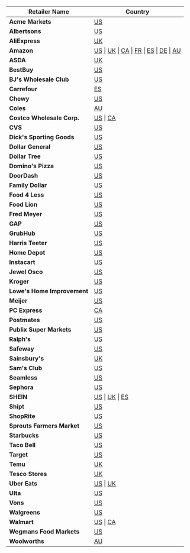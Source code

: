 
| Retailer Name              | Country
|----------------------------|------------------------------------------------------------------------------------------------------------------------------------------------------------------------------------------------------------------------------------------------------------------------------------------------------------------------------------------------------------------------------------------------------------------------------------------------------------------------------------------------------------------------------------------------------------------------------------------------------------------------------------------------------------------------------------------------------------------------------------------------------------------------------------------------------------------------------------------------------------------------------------------------------------------------------------------------------------------------------------------------------------------------------------------------------------------------------------------------------------------------------------------------------------------------------------------------------------------------------------------------------------------------------------------------------------------------------------------------------------------------------------------------------------|
| **Acme Markets**           | [US](https://htmlpreview.github.io/?https://github.com/BlinkReceipt/blinkreceipt-android/blob/master/docs/blinkreceipt-account-linking/com/microblink/linking/RetailerIds.html#ACME_MARKETS)
| **Albertsons**             | [US](https://htmlpreview.github.io/?https://github.com/BlinkReceipt/blinkreceipt-android/blob/master/docs/blinkreceipt-account-linking/com/microblink/linking/RetailerIds.html#ALBERTSONS)
| **AliExpress**             | [UK](https://htmlpreview.github.io/?https://github.com/BlinkReceipt/blinkreceipt-android/blob/master/docs/blinkreceipt-account-linking/com/microblink/linking/RetailerIds.html#ALI_EXPRESS)
| **Amazon**                 | [US](https://htmlpreview.github.io/?https://github.com/BlinkReceipt/blinkreceipt-android/blob/master/docs/blinkreceipt-account-linking/com/microblink/linking/RetailerIds.html#AMAZON_US) \| [UK](https://htmlpreview.github.io/?https://github.com/BlinkReceipt/blinkreceipt-android/blob/master/docs/blinkreceipt-account-linking/com/microblink/linking/RetailerIds.html#AMAZON_UK) \| [CA](https://htmlpreview.github.io/?https://github.com/BlinkReceipt/blinkreceipt-android/blob/master/docs/blinkreceipt-account-linking/com/microblink/linking/RetailerIds.html#AMAZON_CA) \| [FR](https://htmlpreview.github.io/?https://github.com/BlinkReceipt/blinkreceipt-android/blob/master/docs/blinkreceipt-account-linking/com/microblink/linking/RetailerIds.html#AMAZON_FR) \| [ES](https://htmlpreview.github.io/?https://github.com/BlinkReceipt/blinkreceipt-android/blob/master/docs/blinkreceipt-account-linking/com/microblink/linking/RetailerIds.html#AMAZON_ES) \| [DE](https://htmlpreview.github.io/?https://github.com/BlinkReceipt/blinkreceipt-android/blob/master/docs/blinkreceipt-account-linking/com/microblink/linking/RetailerIds.html#AMAZON_DE) \| [AU](https://htmlpreview.github.io/?https://github.com/BlinkReceipt/blinkreceipt-android/blob/master/docs/blinkreceipt-account-linking/com/microblink/linking/RetailerIds.html#AMAZON_AU)
| **ASDA**                   | [UK](https://htmlpreview.github.io/?https://github.com/BlinkReceipt/blinkreceipt-android/blob/master/docs/blinkreceipt-account-linking/com/microblink/linking/RetailerIds.html#ASDA)
| **BestBuy**                | [US](https://htmlpreview.github.io/?https://github.com/BlinkReceipt/blinkreceipt-android/blob/master/docs/blinkreceipt-account-linking/com/microblink/linking/RetailerIds.html#BESTBUY)
| **BJ's Wholesale Club**    | [US](https://htmlpreview.github.io/?https://github.com/BlinkReceipt/blinkreceipt-android/blob/master/docs/blinkreceipt-account-linking/com/microblink/linking/RetailerIds.html#BJS_WHOLESALE)
| **Carrefour**              | [ES](https://htmlpreview.github.io/?https://github.com/BlinkReceipt/blinkreceipt-android/blob/master/docs/blinkreceipt-account-linking/com/microblink/linking/RetailerIds.html#CARREFOUR_ES)
| **Chewy**                  | [US](https://htmlpreview.github.io/?https://github.com/BlinkReceipt/blinkreceipt-android/blob/master/docs/blinkreceipt-account-linking/com/microblink/linking/RetailerIds.html#CHEWY)
| **Coles**                  | [AU](https://htmlpreview.github.io/?https://github.com/BlinkReceipt/blinkreceipt-android/blob/master/docs/blinkreceipt-account-linking/com/microblink/linking/RetailerIds.html#COLES)
| **Costco Wholesale Corp.** | [US](https://htmlpreview.github.io/?https://github.com/BlinkReceipt/blinkreceipt-android/blob/master/docs/blinkreceipt-account-linking/com/microblink/linking/RetailerIds.html#COSTCO) \| [CA](https://htmlpreview.github.io/?https://github.com/BlinkReceipt/blinkreceipt-android/blob/master/docs/blinkreceipt-account-linking/com/microblink/linking/RetailerIds.html#COSTCO_CA)
| **CVS**                    | [US](https://htmlpreview.github.io/?https://github.com/BlinkReceipt/blinkreceipt-android/blob/master/docs/blinkreceipt-account-linking/com/microblink/linking/RetailerIds.html#CVS)
| **Dick's Sporting Goods**  | [US](https://htmlpreview.github.io/?https://github.com/BlinkReceipt/blinkreceipt-android/blob/master/docs/blinkreceipt-account-linking/com/microblink/linking/RetailerIds.html#DICKS_SPORTING_GOODS)
| **Dollar General**         | [US](https://htmlpreview.github.io/?https://github.com/BlinkReceipt/blinkreceipt-android/blob/master/docs/blinkreceipt-account-linking/com/microblink/linking/RetailerIds.html#DOLLAR_GENERAL)
| **Dollar Tree**            | [US](https://htmlpreview.github.io/?https://github.com/BlinkReceipt/blinkreceipt-android/blob/master/docs/blinkreceipt-account-linking/com/microblink/linking/RetailerIds.html#DOLLAR_TREE)
| **Domino's Pizza**         | [US](https://htmlpreview.github.io/?https://github.com/BlinkReceipt/blinkreceipt-android/blob/master/docs/blinkreceipt-account-linking/com/microblink/linking/RetailerIds.html#DOMINOS_PIZZA)
| **DoorDash**               | [US](https://htmlpreview.github.io/?https://github.com/BlinkReceipt/blinkreceipt-android/blob/master/docs/blinkreceipt-account-linking/com/microblink/linking/RetailerIds.html#DOOR_DASH)
| **Family Dollar**          | [US](https://htmlpreview.github.io/?https://github.com/BlinkReceipt/blinkreceipt-android/blob/master/docs/blinkreceipt-account-linking/com/microblink/linking/RetailerIds.html#FAMILY_DOLLAR)
| **Food 4 Less**            | [US](https://htmlpreview.github.io/?https://github.com/BlinkReceipt/blinkreceipt-android/blob/master/docs/blinkreceipt-account-linking/com/microblink/linking/RetailerIds.html#FOOD_4_LESS)
| **Food Lion**              | [US](https://htmlpreview.github.io/?https://github.com/BlinkReceipt/blinkreceipt-android/blob/master/docs/blinkreceipt-account-linking/com/microblink/linking/RetailerIds.html#FOOD_LION)
| **Fred Meyer**             | [US](https://htmlpreview.github.io/?https://github.com/BlinkReceipt/blinkreceipt-android/blob/master/docs/blinkreceipt-account-linking/com/microblink/linking/RetailerIds.html#FRED_MEYER)
| **GAP**                    | [US](https://htmlpreview.github.io/?https://github.com/BlinkReceipt/blinkreceipt-android/blob/master/docs/blinkreceipt-account-linking/com/microblink/linking/RetailerIds.html#GAP)
| **GrubHub**                | [US](https://htmlpreview.github.io/?https://github.com/BlinkReceipt/blinkreceipt-android/blob/master/docs/blinkreceipt-account-linking/com/microblink/linking/RetailerIds.html#GRUBHUB)
| **Harris Teeter**          | [US](https://htmlpreview.github.io/?https://github.com/BlinkReceipt/blinkreceipt-android/blob/master/docs/blinkreceipt-account-linking/com/microblink/linking/RetailerIds.html#HARRIS_TEETER)
| **Home Depot**                      | [US](https://htmlpreview.github.io/?https://github.com/BlinkReceipt/blinkreceipt-android/blob/master/docs/blinkreceipt-account-linking/com/microblink/linking/RetailerIds.html#HOME_DEPOT)
| **Instacart**                      | [US](https://htmlpreview.github.io/?https://github.com/BlinkReceipt/blinkreceipt-android/blob/master/docs/blinkreceipt-account-linking/com/microblink/linking/RetailerIds.html#INSTACART)
| **Jewel Osco**                      | [US](https://htmlpreview.github.io/?https://github.com/BlinkReceipt/blinkreceipt-android/blob/master/docs/blinkreceipt-account-linking/com/microblink/linking/RetailerIds.html#JEWEL_OSCO)
| **Kroger**                      | [US](https://htmlpreview.github.io/?https://github.com/BlinkReceipt/blinkreceipt-android/blob/master/docs/blinkreceipt-account-linking/com/microblink/linking/RetailerIds.html#KROGER)
| **Lowe's Home Improvement**                      | [US](https://htmlpreview.github.io/?https://github.com/BlinkReceipt/blinkreceipt-android/blob/master/docs/blinkreceipt-account-linking/com/microblink/linking/RetailerIds.html#LOWES)
| **Meijer**                      | [US](https://htmlpreview.github.io/?https://github.com/BlinkReceipt/blinkreceipt-android/blob/master/docs/blinkreceipt-account-linking/com/microblink/linking/RetailerIds.html#MEIJER)
| **PC Express**                      | [CA](https://htmlpreview.github.io/?https://github.com/BlinkReceipt/blinkreceipt-android/blob/master/docs/blinkreceipt-account-linking/com/microblink/linking/RetailerIds.html#PCEXPRESS)
| **Postmates**                      | [US](https://htmlpreview.github.io/?https://github.com/BlinkReceipt/blinkreceipt-android/blob/master/docs/blinkreceipt-account-linking/com/microblink/linking/RetailerIds.html#POSTMATES)
| **Publix Super Markets**                      | [US](https://htmlpreview.github.io/?https://github.com/BlinkReceipt/blinkreceipt-android/blob/master/docs/blinkreceipt-account-linking/com/microblink/linking/RetailerIds.html#PUBLIX)
| **Ralph's**                      | [US](https://htmlpreview.github.io/?https://github.com/BlinkReceipt/blinkreceipt-android/blob/master/docs/blinkreceipt-account-linking/com/microblink/linking/RetailerIds.html#RALPHS)
| **Safeway**                      | [US](https://htmlpreview.github.io/?https://github.com/BlinkReceipt/blinkreceipt-android/blob/master/docs/blinkreceipt-account-linking/com/microblink/linking/RetailerIds.html#SAFEWAY)
| **Sainsbury's**                      | [UK](https://htmlpreview.github.io/?https://github.com/BlinkReceipt/blinkreceipt-android/blob/master/docs/blinkreceipt-account-linking/com/microblink/linking/RetailerIds.html#SAINSBURY_UK)
| **Sam's Club**                      | [US](https://htmlpreview.github.io/?https://github.com/BlinkReceipt/blinkreceipt-android/blob/master/docs/blinkreceipt-account-linking/com/microblink/linking/RetailerIds.html#SAMS_CLUB)
| **Seamless**                      | [US](https://htmlpreview.github.io/?https://github.com/BlinkReceipt/blinkreceipt-android/blob/master/docs/blinkreceipt-account-linking/com/microblink/linking/RetailerIds.html#SEAMLESS)
| **Sephora**                      | [US](https://htmlpreview.github.io/?https://github.com/BlinkReceipt/blinkreceipt-android/blob/master/docs/blinkreceipt-account-linking/com/microblink/linking/RetailerIds.html#SEPHORA)
| **SHEIN**                      | [US](https://htmlpreview.github.io/?https://github.com/BlinkReceipt/blinkreceipt-android/blob/master/docs/blinkreceipt-account-linking/com/microblink/linking/RetailerIds.html#SHEIN) \| [UK](https://htmlpreview.github.io/?https://github.com/BlinkReceipt/blinkreceipt-android/blob/master/docs/blinkreceipt-account-linking/com/microblink/linking/RetailerIds.html#SHEIN_UK) \| [ES](https://htmlpreview.github.io/?https://github.com/BlinkReceipt/blinkreceipt-android/blob/master/docs/blinkreceipt-account-linking/com/microblink/linking/RetailerIds.html#SHEIN_ES)
| **Shipt**                      | [US](https://htmlpreview.github.io/?https://github.com/BlinkReceipt/blinkreceipt-android/blob/master/docs/blinkreceipt-account-linking/com/microblink/linking/RetailerIds.html#SHIPT)
| **ShopRite**                      | [US](https://htmlpreview.github.io/?https://github.com/BlinkReceipt/blinkreceipt-android/blob/master/docs/blinkreceipt-account-linking/com/microblink/linking/RetailerIds.html#SHOPRITE)
| **Sprouts Farmers Market**                      | [US](https://htmlpreview.github.io/?https://github.com/BlinkReceipt/blinkreceipt-android/blob/master/docs/blinkreceipt-account-linking/com/microblink/linking/RetailerIds.html#SPROUTS)
| **Starbucks**                      | [US](https://htmlpreview.github.io/?https://github.com/BlinkReceipt/blinkreceipt-android/blob/master/docs/blinkreceipt-account-linking/com/microblink/linking/RetailerIds.html#STARBUCKS)
| **Taco Bell**                      | [US](https://htmlpreview.github.io/?https://github.com/BlinkReceipt/blinkreceipt-android/blob/master/docs/blinkreceipt-account-linking/com/microblink/linking/RetailerIds.html#TACO_BELL)
| **Target**                      | [US](https://htmlpreview.github.io/?https://github.com/BlinkReceipt/blinkreceipt-android/blob/master/docs/blinkreceipt-account-linking/com/microblink/linking/RetailerIds.html#TARGET)
| **Temu**                      | [UK](https://htmlpreview.github.io/?https://github.com/BlinkReceipt/blinkreceipt-android/blob/master/docs/blinkreceipt-account-linking/com/microblink/linking/RetailerIds.html#TEMU)
| **Tesco Stores**                      | [UK](https://htmlpreview.github.io/?https://github.com/BlinkReceipt/blinkreceipt-android/blob/master/docs/blinkreceipt-account-linking/com/microblink/linking/RetailerIds.html#TESTCO)
| **Uber Eats**                      | [US](https://htmlpreview.github.io/?https://github.com/BlinkReceipt/blinkreceipt-android/blob/master/docs/blinkreceipt-account-linking/com/microblink/linking/RetailerIds.html#UBER_EATS) \| [UK](https://htmlpreview.github.io/?https://github.com/BlinkReceipt/blinkreceipt-android/blob/master/docs/blinkreceipt-account-linking/com/microblink/linking/RetailerIds.html#UBER_EATS_UK)
| **Ulta**                      | [US](https://htmlpreview.github.io/?https://github.com/BlinkReceipt/blinkreceipt-android/blob/master/docs/blinkreceipt-account-linking/com/microblink/linking/RetailerIds.html#ULTA)
| **Vons**                      | [US](https://htmlpreview.github.io/?https://github.com/BlinkReceipt/blinkreceipt-android/blob/master/docs/blinkreceipt-account-linking/com/microblink/linking/RetailerIds.html#VONS)
| **Walgreens**                      | [US](https://htmlpreview.github.io/?https://github.com/BlinkReceipt/blinkreceipt-android/blob/master/docs/blinkreceipt-account-linking/com/microblink/linking/RetailerIds.html#WALGREENS)
| **Walmart**                      | [US](https://htmlpreview.github.io/?https://github.com/BlinkReceipt/blinkreceipt-android/blob/master/docs/blinkreceipt-account-linking/com/microblink/linking/RetailerIds.html#WALMART) \| [CA](https://htmlpreview.github.io/?https://github.com/BlinkReceipt/blinkreceipt-android/blob/master/docs/blinkreceipt-account-linking/com/microblink/linking/RetailerIds.html#WALMART_CA)
| **Wegmans Food Markets**                      | [US](https://htmlpreview.github.io/?https://github.com/BlinkReceipt/blinkreceipt-android/blob/master/docs/blinkreceipt-account-linking/com/microblink/linking/RetailerIds.html#WEGMANS)
| **Woolworths**                      | [AU](https://htmlpreview.github.io/?https://github.com/BlinkReceipt/blinkreceipt-android/blob/master/docs/blinkreceipt-account-linking/com/microblink/linking/RetailerIds.html#WOOLWORTHS)
